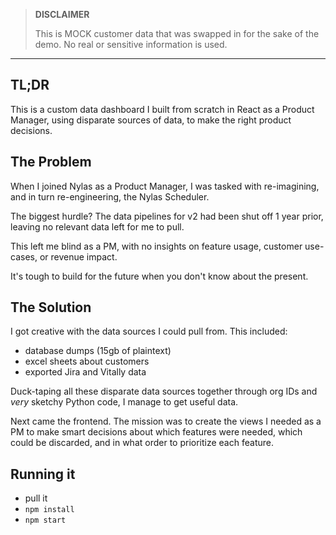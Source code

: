 
>**DISCLAIMER**
>
>This is MOCK customer data that was swapped in for the sake of the demo. No real or sensitive information is used.
>
>
---

## TL;DR

This is a custom data dashboard I built from scratch in React as a Product Manager, using disparate sources of data, to make the right product decisions.

## The Problem

When I joined Nylas as a Product Manager, I was tasked with re-imagining, and in turn re-engineering, the Nylas Scheduler.

The biggest hurdle? The data pipelines for v2 had been shut off 1 year prior, leaving no relevant data left for me to pull.

This left me blind as a PM, with no insights on feature usage, customer use-cases, or revenue impact.

It's tough to build for the future when you don't know about the present.

## The Solution

I got creative with the data sources I could pull from. This included:

- database dumps (15gb of plaintext)
- excel sheets about customers
- exported Jira and Vitally data

Duck-taping all these disparate data sources together through org IDs and _very_ sketchy Python code, I manage to get useful data.

Next came the frontend. The mission was to create the views I needed as a PM to make smart decisions about which features were needed, which could be discarded, and in what order to prioritize each feature.


## Running it

- pull it
- `npm install`
- `npm start`


